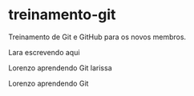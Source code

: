 # treinamento-git
Treinamento de Git e GitHub para os novos membros.

Lara escrevendo aqui

Lorenzo aprendendo Git
larissa

Lorenzo aprendendo Git